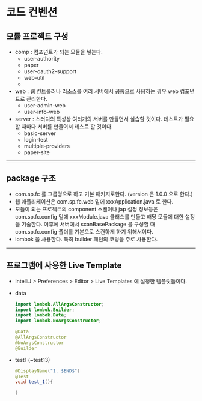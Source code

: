 # 코드 컨벤션

## 모듈 프로젝트 구성

- comp : 컴포넌트가 되는 모듈을 넣는다.
  - user-authority
  - paper
  - user-oauth2-support
  - web-util
  -
- web : 웹 컨트롤러나 리소스를 여러 서버에서 공통으로 사용하는 경우 web 컴포넌트로 관리한다.
  - user-admin-web
  - user-info-web
- server : 스터디의 특성상 여러개의 서버를 만들면서 실습할 것이다. 테스트가 필요할 때마다 서버를 만들어서 테스트 할 것이다.
  - basic-server
  - login-test
  - multiple-providers
  - paper-site

---

## package 구조

- com.sp.fc 를 그룹명으로 하고 기본 패키지로한다. (version 은 1.0.0 으로 한다.)
- 웹 애플리케이션은 com.sp.fc.web 밑에 xxxApplication.java 로 한다.
- 모듈이 되는 프로젝트의 component 스캔이나 jap 설정 정보등은 com.sp.fc.config 밑에 xxxModule.java 클래스를 만들고 해당 모듈에 대한 설정을 기술한다. 이후에 서버에서 scanBasePackage 를 구성할 때 com.sp.fc.config 폴더를 기본으로 스캔하게 하기 위해서이다.
- lombok 을 사용한다. 특히 builder 패턴의 코딩을 주로 사용한다.

---

## 프로그램에 사용한 Live Template

- IntelliJ > Preferences > Editor > Live Templates 에 설정한 템플릿들이다.

- data

  ```java
  import lombok.AllArgsConstructor;
  import lombok.Builder;
  import lombok.Data;
  import lombok.NoArgsConstructor;

  @Data
  @AllArgsConstructor
  @NoArgsConstructor
  @Builder
  ```

- test1 (~test13)

  ```java
  @DisplayName("1. $END$")
  @Test
  void test_1(){

  }
  ```
